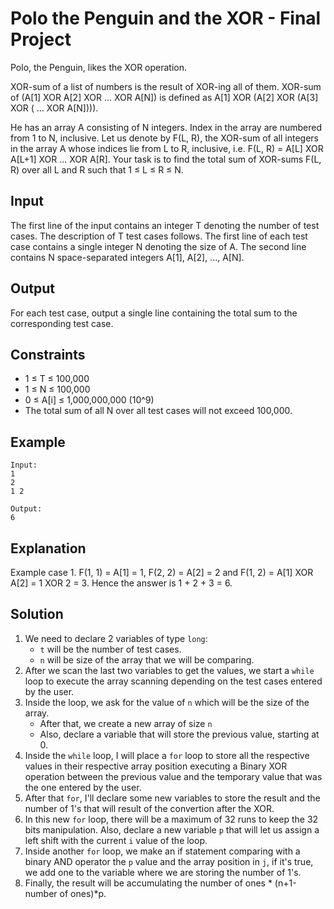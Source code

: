 # Polo the Penguin and the XOR - Final Project
Polo, the Penguin, likes the XOR operation.

XOR-sum of a list of numbers is the result of XOR-ing all of them. XOR-sum of (A[1] XOR A[2] XOR ... XOR A[N]) is defined as A[1] XOR (A[2] XOR (A[3] XOR ( ... XOR A[N]))).

He has an array A consisting of N integers. Index in the array are numbered from 1 to N, inclusive. Let us denote by F(L, R), the XOR-sum of all integers in the array A whose indices lie from L to R, inclusive, i.e. F(L, R) = A[L] XOR A[L+1] XOR ... XOR A[R]. Your task is to find the total sum of XOR-sums F(L, R) over all L and R such that 1 ≤ L ≤ R ≤ N.

## Input
The first line of the input contains an integer T denoting the number of test cases. The description of T test cases follows. The first line of each test case contains a single integer N denoting the size of A. The second line contains N space-separated integers A[1], A[2], ..., A[N].

## Output
For each test case, output a single line containing the total sum to the corresponding test case.

## Constraints
- 1 ≤ T ≤ 100,000
- 1 ≤ N ≤ 100,000
- 0 ≤ A[i] ≤ 1,000,000,000 (10^9)
- The total sum of all N over all test cases will not exceed 100,000.

## Example
```
Input:
1
2
1 2
```
```
Output:
6
```

## Explanation
Example case 1. F(1, 1) = A[1] = 1, F(2, 2) = A[2] = 2 and F(1, 2) = A[1] XOR A[2] = 1 XOR 2 = 3. Hence the answer is 1 + 2 + 3 = 6.

## Solution
1. We need to declare 2 variables of type `long`:
    - `t` will be the number of test cases.
    - `n` will be size of the array that we will be comparing.
2. After we scan the last two variables to get the values, we start a `while` loop to execute the array scanning depending on the test cases entered by the user.
3. Inside the loop, we ask for the value of `n` which will be the size of the array.
    - After that, we create a new array of size `n`
    - Also, declare a variable that will store the previous value, starting at 0.
4. Inside the `while` loop, I will place a `for` loop to store all the respective values in their respective array position executing a Binary XOR operation between the previous value and the temporary value that was the one entered by the user.
5. After that `for`, I'll declare some new variables to store the result and the number of 1's that will result of the convertion after the XOR.
6. In this new `for` loop, there will be a maximum of 32 runs to keep the 32 bits manipulation. Also, declare a new variable `p` that will let us assign a left shift with the current `i` value of the loop.
7. Inside another `for` loop, we make an if statement comparing with a binary AND operator the `p` value and the array position in `j`, if it's true, we add one to the variable where we are storing the number of 1's.
8. Finally, the result will be accumulating the number of ones * (n+1-number of ones)*p. 
